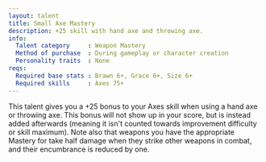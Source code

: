 ```yaml
---
layout: talent
title: Small Axe Mastery
description: +25 skill with hand axe and throwing axe.
info:
  Talent category     : Weapon Mastery
  Method of purchase  : During gameplay or character creation
  Personality traits  : None
reqs:
  Required base stats : Brawn 6+, Grace 6+, Size 6+
  Required skills     : Axes 75+
---
```


This talent gives you a +25 bonus to your Axes skill when using a hand axe or
throwing axe.  This bonus will not show up in your score, but is instead added
afterwards (meaning it isn't counted towards improvement difficulty or skill
maximum).  Note also that weapons you have the appropriate Mastery for take
half damage when they strike other weapons in combat, and their encumbrance is
reduced by one.

